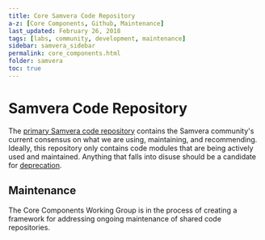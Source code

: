 ```yaml
---
title: Core Samvera Code Repository
a-z: [Core Components, Github, Maintenance]
last_updated: February 26, 2018
tags: [labs, community, development, maintenance]
sidebar: samvera_sidebar
permalink: core_components.html
folder: samvera
toc: true
---
```

# Samvera Code Repository

The [primary Samvera code repository](https://github.com/samvera) contains the 
Samvera community's current consensus 
on what we are using, maintaining, and recommending. Ideally, this repository 
only contains code modules that are being actively used and maintained. Anything 
that falls into disuse should be a candidate for [deprecation](deprecation.html). 

## Maintenance

The Core Components Working Group is in the process of creating a framework for 
addressing ongoing maintenance of shared code repositories. 
